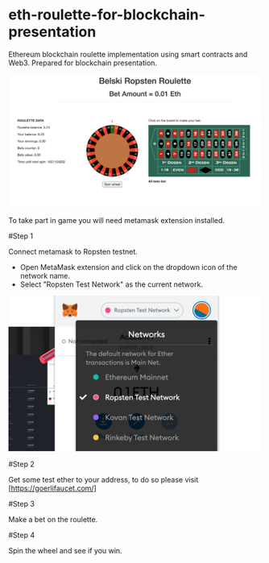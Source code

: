 # eth-roulette-for-blockchain-presentation
Ethereum blockchain roulette implementation using smart contracts and Web3.
Prepared for blockchain presentation.

![blockchain example](assets/example.png)

To take part in game you will need metamask extension installed.

#Step 1 

Connect metamask to Ropsten testnet.

- Open MetaMask extension and click on the dropdown icon of the network name.
- Select "Ropsten Test Network" as the current network.

![MetaMask Ropsten](assets/metamask.png)

#Step 2

Get some test ether to your address, to do so please visit [https://goerlifaucet.com/]

#Step 3

Make a bet on the roulette.

#Step 4

Spin the wheel and see if you win.




